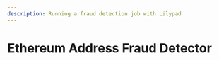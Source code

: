 ```yaml
---
description: Running a fraud detection job with Lilypad
---
```


# Ethereum Address Fraud Detector

